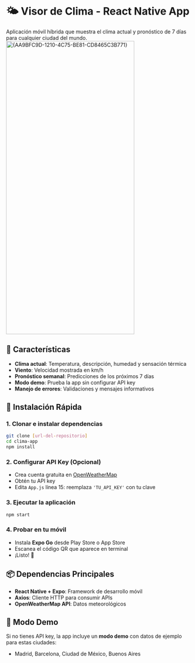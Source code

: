 # 🌤️ Visor de Clima - React Native App

Aplicación móvil híbrida que muestra el clima actual y pronóstico de 7 días para cualquier ciudad del mundo.
<img width="350" height="799" alt="{AA9BFC9D-1210-4C75-BE81-CD8465C3B771}" src="https://github.com/user-attachments/assets/f5a0814b-ff66-4ab2-8495-ae0dde092427" />

## 📱 Características

- **Clima actual**: Temperatura, descripción, humedad y sensación térmica
- **Viento**: Velocidad mostrada en km/h
- **Pronóstico semanal**: Predicciones de los próximos 7 días
- **Modo demo**: Prueba la app sin configurar API key
- **Manejo de errores**: Validaciones y mensajes informativos

## 🚀 Instalación Rápida

### 1. Clonar e instalar dependencias
```bash
git clone [url-del-repositorio]
cd clima-app
npm install
```

### 2. Configurar API Key (Opcional)
- Crea cuenta gratuita en [OpenWeatherMap](https://openweathermap.org/api)
- Obtén tu API key
- Edita `App.js` línea 15: reemplaza `'TU_API_KEY'` con tu clave

### 3. Ejecutar la aplicación
```bash
npm start
```

### 4. Probar en tu móvil
- Instala **Expo Go** desde Play Store o App Store
- Escanea el código QR que aparece en terminal
- ¡Listo! 🎉

## 📦 Dependencias Principales

- **React Native + Expo**: Framework de desarrollo móvil
- **Axios**: Cliente HTTP para consumir APIs
- **OpenWeatherMap API**: Datos meteorológicos

## 🎯 Modo Demo

Si no tienes API key, la app incluye un **modo demo** con datos de ejemplo para estas ciudades:
- Madrid, Barcelona, Ciudad de México, Buenos Aires

